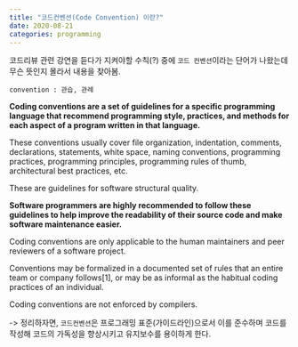 ```yaml
---
title: "코드컨벤션(Code Convention) 이란?"
date: 2020-08-21 
categories: programming
---
```


코드리뷰 관련 강연을 듣다가 지켜야할 수칙(?) 중에 `코드 컨벤션`이라는 단어가 나왔는데 무슨 뜻인지 몰라서 내용을 찾아봄. 

`convention : 관습, 관례`


**Coding conventions are a set of guidelines for a specific programming language that recommend programming style, practices, and methods for each aspect of a program written in that language.** 

These conventions usually cover file organization, indentation, comments, declarations, statements, white space, naming conventions, programming practices, programming principles, programming rules of thumb, architectural best practices, etc. 

These are guidelines for software structural quality. 

**Software programmers are highly recommended to follow these guidelines to help improve the readability of their source code and make software maintenance easier.**

Coding conventions are only applicable to the human maintainers and peer reviewers of a software project. 

Conventions may be formalized in a documented set of rules that an entire team or company follows[1], or may be as informal as the habitual coding practices of an individual. 

Coding conventions are not enforced by compilers.


-> 정리하자면, `코드컨벤션`은 프로그래밍 표준(가이드라인)으로서 이를 준수하며 코드를 작성해 코드의 가독성을 향상시키고 유지보수를 용이하게 한다. 
